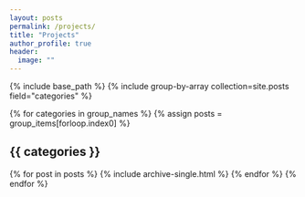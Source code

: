 ```yaml
---
layout: posts
permalink: /projects/
title: "Projects"
author_profile: true
header:
  image: ""
---
```


{% include base_path %}
{% include group-by-array collection=site.posts field="categories" %}

{% for categories in group_names %}
  {% assign posts = group_items[forloop.index0] %}
  <h2 id="{{ categories | slugify }}" class="archive__subtitle">{{ categories }}</h2>
  {% for post in posts %}
    {% include archive-single.html %}
  {% endfor %}
{% endfor %}
